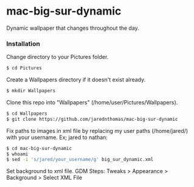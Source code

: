 # mac-big-sur-dynamic
Dynamic wallpaper that changes throughout the day.

### Installation
Change directory to your Pictures folder.
```sh
$ cd Pictures
```

Create a Wallpapers directory if it doesn't exist already.
```sh
$ mkdir Wallpapers
```

Clone this repo into "Wallpapers" (/home/user/Pictures/Wallpapers).
```sh
$ cd Wallpapers
$ git clone https://github.com/jarednthomas/mac-big-sur-dynamic
```

Fix paths to images in xml file by replacing my user paths (/home/jared/) with your username. Ex; jared to nathan:
```sh
$ cd mac-big-sur-dynamic
$ whoami
$ sed -i 's/jared/your_username/g' big_sur_dynamic.xml
```

Set background to xml file.
GDM Steps: Tweaks > Appearance > Background > Select XML File
